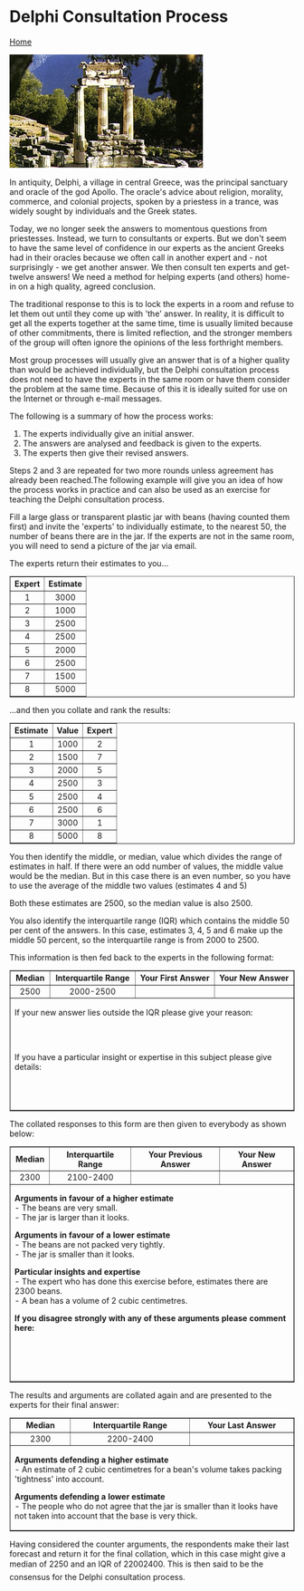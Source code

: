 
# Delphi Consultation Process
[Home](https://mwlsdotcom.github.io/)

![](images/delphi.png)

In antiquity, Delphi, a village in central Greece, was the principal sanctuary and oracle of the god Apollo. The oracle's advice about religion, morality, commerce, and colonial projects, spoken by a priestess in a trance, was widely sought by individuals and the Greek states.

Today, we no longer seek the answers to momentous questions from priestesses. Instead, we turn to consultants or experts. But we don't seem to have the same level of confidence in our experts as the ancient Greeks had in their oracles because we often call in another expert and - not surprisingly - we get another answer. We then consult ten experts and get- twelve answers! We need a method for helping experts (and others) home-in on a high quality, agreed conclusion.

The traditional response to this is to lock the experts in a room and refuse to let them out until they come up with 'the' answer. In reality, it is difficult to get all the experts together at the same time, time is usually limited because of other commitments, there is limited reflection, and the stronger members of the group will often ignore the opinions of the less forthright members.

Most group processes will usually give an answer that is of a higher quality than would be achieved individually, but the Delphi consultation process does not need to have the experts in the same room or have them consider the problem at the same time. Because of this it is ideally suited for use on the Internet or through e-mail messages.

The following is a summary of how the process works:

1. The experts individually give an initial answer.
2. The answers are analysed and feedback is given to the experts.
3. The experts then give their revised answers.

Steps 2 and 3 are repeated for two more rounds unless agreement has already been reached.The following example will give you an idea of how the process works in practice and can also be used as an exercise for teaching the Delphi consultation process.

Fill a large glass or transparent plastic jar with beans (having counted them first) and invite the 'experts' to individually estimate, to the nearest 50, the number of beans there are in the jar. If the experts are not in the same room, you will need to send a picture of the jar via email.    

The experts return their estimates to you...

<table cellspacing=0 cellpadding=3 border>
<tr align=center><th>Expert<th>Estimate
<tr align=center><td>1<td>3000
<tr align=center><td>2<td>1000
<tr align=center><td>3<td>2500
<tr align=center><td>4<td>2500
<tr align=center><td>5<td>2000
<tr align=center><td>6<td>2500
<tr align=center><td>7<td>1500
<tr align=center><td>8<td>5000
</table>

...and then you collate and rank the results:

<table cellspacing=0 cellpadding=3 border>
<tr align=center><th>Estimate</th><th>Value<th>Expert
<tr align=center><td>1<td>1000<td>2
<tr align=center><td>2<td>1500<td>7
<tr align=center><td>3<td>2000<td>5
<tr align=center><td>4<td>2500<td>3
<tr align=center><td>5<td>2500<td>4
<tr align=center><td>6<td>2500<td>6
<tr align=center><td>7<td>3000<td>1
<tr align=center><td>8<td>5000<td>8
</table>

You then identify the middle, or median, value which divides the range of estimates in half. If there were an odd number of values, the middle value would be the median. But in this case there is an even number, so you have to use the average of the middle two values (estimates 4 and 5)

Both these estimates are 2500, so the median value is also 2500.    

You also identify the interquartile range (IQR) which contains the middle 50 per cent of the answers. In this case, estimates 3, 4, 5 and 6 make up the middle 50 percent, so the interquartile range is from 2000 to 2500.    

This information is then fed back to the experts in the following format:

<table cellspacing=0 cellpadding=3 border>
<tr align=center><th>Median<th>Interquartile Range<th>Your First Answer<th>Your New Answer
<tr align=center><td>2500<td>2000-2500<td><td>
<tr><td colspan=4>

<p>If your new answer lies outside the IQR please give your reason:</p><br/><br/>

<p>If you have a particular insight or expertise in this subject please give details:</p><br/><br/><br/>
</table>

The collated responses to this form are then given to everybody as shown below:

<table cellspacing=0 cellpadding=3 border>
<tr align=center><th>Median<th>Interquartile Range<th>Your Previous Answer<th>Your New Answer
<tr align=center><td>2300<td>2100-2400<td><td>

<tr><td colspan=4>
<p><b>Arguments in favour of a higher estimate</b><br/>
- The beans are very small.<br/>
- The jar is larger than it looks.</p>

<p><b>Arguments in favour of a lower estimate</b><br/>
- The beans are not packed very tightly.<br/>
- The jar is smaller than it looks.</p>

<p><b>Particular insights and expertise</b><br/>
- The expert who has done this exercise before, estimates there are 2300 beans.<br/>
- A bean has a volume of 2 cubic centimetres.</p>

<p><b>If you disagree strongly with any of these arguments please comment here:</p><br/><br/><br/><br/>
</table>

The results and arguments are collated again and are presented to the experts for their final answer:

<table cellspacing=0 cellpadding=3 border>
<tr><th>Median<th>Interquartile Range<th>Your Last Answer
<tr align=center><td>2300<td>2200-2400<td>
<tr><td colspan=3>

<p><b>Arguments defending a higher estimate</b><br/>
- An estimate of 2 cubic centimetres for a bean's volume takes packing 'tightness' into account.</p>

<p><b>Arguments defending a lower estimate</b><br/>
- The people who do not agree that the jar is smaller than it looks have not taken into account that the base is very thick.

</table>

Having considered the counter arguments, the respondents make their last forecast and return it for the final collation, which in this case might give a median of 2250 and an IQR of 2200&#150;2400. This is then said to be the consensus for the Delphi consultation process.

